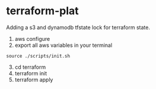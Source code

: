 # terraform-plat

Adding a s3 and dynamodb tfstate lock for terraform state.

1. aws configure
2. export all aws variables in your terminal

```
source ./scripts/init.sh
```

3. cd terraform
4. terraform init
5. terraform apply
